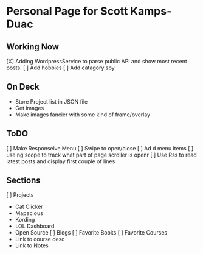 # Personal Page for Scott Kamps-Duac

## Working Now
[X] Adding WordpressService to parse public API and show most recent posts.
[ ] Add hobbies
[ ] Add catagory spy

## On Deck
 - Store Project list in JSON file
 - Get images
 - Make images fancier with some kind of frame/overlay


## ToDO

[ ] Make Responseive Menu
	[ ] Swipe to open/close
	[ ] Ad d menu items
	[ ] use ng scope to track what part of page scroller is openr
[ ] Use Rss to read latest posts and display first couple of lines

## Sections

[ ] Projects
 - Cat Clicker
 - Mapacious
 - Kording
 - LOL Dashboard
 - Open Source
[ ] Blogs
[ ] Favorite Books
[ ] Favorite Courses
 - Link to course desc
 - Link to Notes


